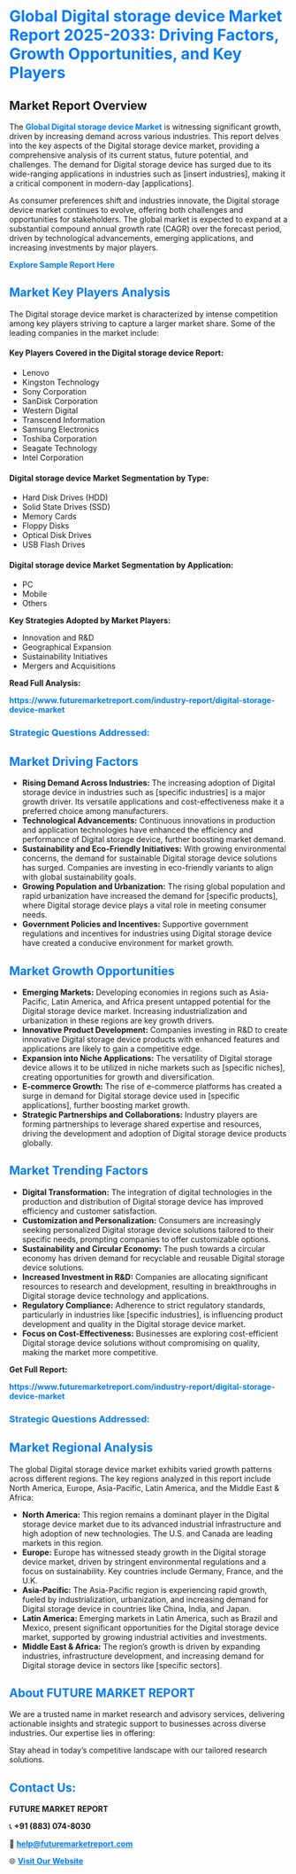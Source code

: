 <h1 style="color: #007BFF;">Global Digital storage device Market Report 2025-2033: Driving Factors, Growth Opportunities, and Key Players</h1>

<section id="overview">
<h2>Market Report Overview</h2>
<p>The <a href="https://www.futuremarketreport.com/industry-report/digital-storage-device-market" style="color: #007BFF; text-decoration: none;"><strong>Global Digital storage device Market</strong></a> is witnessing significant growth, driven by increasing demand across various industries. This report delves into the key aspects of the Digital storage device market, providing a comprehensive analysis of its current status, future potential, and challenges. The demand for Digital storage device has surged due to its wide-ranging applications in industries such as [insert industries], making it a critical component in modern-day [applications].</p>
<p>As consumer preferences shift and industries innovate, the Digital storage device market continues to evolve, offering both challenges and opportunities for stakeholders. The global market is expected to expand at a substantial compound annual growth rate (CAGR) over the forecast period, driven by technological advancements, emerging applications, and increasing investments by major players.</p>
</section>

<section id="overview">
<p><a href="https://www.futuremarketreport.com/request-sample/reportId=81810" style="color: #007BFF; text-decoration: none;"><strong>Explore Sample Report Here</strong></a></p>
</section>

<section id="key-players">
<h2 style="color: #007BFF;">Market Key Players Analysis</h2>
<p>The Digital storage device market is characterized by intense competition among key players striving to capture a larger market share. Some of the leading companies in the market include:</p>
<h4>Key Players Covered in the Digital storage device Report:</h4>
<ul><li>Lenovo</li><li>Kingston Technology</li><li>Sony Corporation</li><li>SanDisk Corporation</li><li>Western Digital</li><li>Transcend Information</li><li>Samsung Electronics</li><li>Toshiba Corporation</li><li>Seagate Technology</li><li>Intel Corporation</li></ul>
<h4>Digital storage device Market Segmentation by Type:</h4>
<ul><li>Hard Disk Drives (HDD)</li><li>Solid State Drives (SSD)</li><li>Memory Cards</li><li>Floppy Disks</li><li>Optical Disk Drives</li><li>USB Flash Drives</li></ul>

<h4>Digital storage device Market Segmentation by Application:</h4>
<ul><li>PC</li><li>Mobile</li><li>Others</li></ul>
<p><strong>Key Strategies Adopted by Market Players:</strong></p>
<ul>
<li>Innovation and R&D</li>
<li>Geographical Expansion</li>
<li>Sustainability Initiatives</li>
<li>Mergers and Acquisitions</li>
</ul>
</section>

<section>
<p><strong>Read Full Analysis: </strong></p><a href="https://www.futuremarketreport.com/industry-report/digital-storage-device-market" style="color: #007BFF; text-decoration: none;"><strong>https://www.futuremarketreport.com/industry-report/digital-storage-device-market</strong></a>
<h3 style="color: #007BFF;">Strategic Questions Addressed:</h3>
</section>

<section id="driving-factors">
<h2 style="color: #007BFF;">Market Driving Factors</h2>
<ul>
<li><strong>Rising Demand Across Industries:</strong> The increasing adoption of Digital storage device in industries such as [specific industries] is a major growth driver. Its versatile applications and cost-effectiveness make it a preferred choice among manufacturers.</li>
<li><strong>Technological Advancements:</strong> Continuous innovations in production and application technologies have enhanced the efficiency and performance of Digital storage device, further boosting market demand.</li>
<li><strong>Sustainability and Eco-Friendly Initiatives:</strong> With growing environmental concerns, the demand for sustainable Digital storage device solutions has surged. Companies are investing in eco-friendly variants to align with global sustainability goals.</li>
<li><strong>Growing Population and Urbanization:</strong> The rising global population and rapid urbanization have increased the demand for [specific products], where Digital storage device plays a vital role in meeting consumer needs.</li>
<li><strong>Government Policies and Incentives:</strong> Supportive government regulations and incentives for industries using Digital storage device have created a conducive environment for market growth.</li>
</ul>
</section>

<section id="growth-opportunities">
<h2 style="color: #007BFF;">Market Growth Opportunities</h2>
<ul>
<li><strong>Emerging Markets:</strong> Developing economies in regions such as Asia-Pacific, Latin America, and Africa present untapped potential for the Digital storage device market. Increasing industrialization and urbanization in these regions are key growth drivers.</li>
<li><strong>Innovative Product Development:</strong> Companies investing in R&D to create innovative Digital storage device products with enhanced features and applications are likely to gain a competitive edge.</li>
<li><strong>Expansion into Niche Applications:</strong> The versatility of Digital storage device allows it to be utilized in niche markets such as [specific niches], creating opportunities for growth and diversification.</li>
<li><strong>E-commerce Growth:</strong> The rise of e-commerce platforms has created a surge in demand for Digital storage device used in [specific applications], further boosting market growth.</li>
<li><strong>Strategic Partnerships and Collaborations:</strong> Industry players are forming partnerships to leverage shared expertise and resources, driving the development and adoption of Digital storage device products globally.</li>
</ul>
</section>

<section id="trending-factors">
<h2 style="color: #007BFF;">Market Trending Factors</h2>
<ul>
<li><strong>Digital Transformation:</strong> The integration of digital technologies in the production and distribution of Digital storage device has improved efficiency and customer satisfaction.</li>
<li><strong>Customization and Personalization:</strong> Consumers are increasingly seeking personalized Digital storage device solutions tailored to their specific needs, prompting companies to offer customizable options.</li>
<li><strong>Sustainability and Circular Economy:</strong> The push towards a circular economy has driven demand for recyclable and reusable Digital storage device solutions.</li>
<li><strong>Increased Investment in R&D:</strong> Companies are allocating significant resources to research and development, resulting in breakthroughs in Digital storage device technology and applications.</li>
<li><strong>Regulatory Compliance:</strong> Adherence to strict regulatory standards, particularly in industries like [specific industries], is influencing product development and quality in the Digital storage device market.</li>
<li><strong>Focus on Cost-Effectiveness:</strong> Businesses are exploring cost-efficient Digital storage device solutions without compromising on quality, making the market more competitive.</li>
</ul>
</section>

<section>
<p><strong>Get Full Report: </strong></p><a href="https://www.futuremarketreport.com/industry-report/digital-storage-device-market" style="color: #007BFF; text-decoration: none;"><strong>https://www.futuremarketreport.com/industry-report/digital-storage-device-market</strong></a>
<h3 style="color: #007BFF;">Strategic Questions Addressed:</h3>
</section>


<section id="regional-analysis">
<h2 style="color: #007BFF;">Market Regional Analysis</h2>
<p>The global Digital storage device market exhibits varied growth patterns across different regions. The key regions analyzed in this report include North America, Europe, Asia-Pacific, Latin America, and the Middle East & Africa:</p>
<ul>
<li><strong>North America:</strong> This region remains a dominant player in the Digital storage device market due to its advanced industrial infrastructure and high adoption of new technologies. The U.S. and Canada are leading markets in this region.</li>
<li><strong>Europe:</strong> Europe has witnessed steady growth in the Digital storage device market, driven by stringent environmental regulations and a focus on sustainability. Key countries include Germany, France, and the U.K.</li>
<li><strong>Asia-Pacific:</strong> The Asia-Pacific region is experiencing rapid growth, fueled by industrialization, urbanization, and increasing demand for Digital storage device in countries like China, India, and Japan.</li>
<li><strong>Latin America:</strong> Emerging markets in Latin America, such as Brazil and Mexico, present significant opportunities for the Digital storage device market, supported by growing industrial activities and investments.</li>
<li><strong>Middle East & Africa:</strong> The region’s growth is driven by expanding industries, infrastructure development, and increasing demand for Digital storage device in sectors like [specific sectors].</li>
</ul>
</section>

<footer>
<h2 style="color: #007BFF;">About FUTURE MARKET REPORT</h2>
<p>We are a trusted name in market research and advisory services, delivering actionable insights and strategic support to businesses across diverse industries. Our expertise lies in offering:</p>

<p>Stay ahead in today’s competitive landscape with our tailored research solutions.</p>

<h2 style="color: #007BFF;">Contact Us:</h2>
<p><strong>FUTURE MARKET REPORT</strong></p>
<p>📞 <strong>+91 (883) 074-8030</strong></p>
<p>📧 <strong><a href="mailto:help@futuremarketreport.com" style="color: #007BFF;">help@futuremarketreport.com</a></strong></p>
<p>🌐 <strong><a href="https://www.futuremarketreport.com/" style="color: #007BFF;">Visit Our Website</a></strong></p>
</footer>